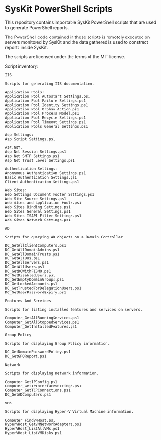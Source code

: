 # SysKit PowerShell Scripts

This repository contains importable SysKit PowerShell scripts that are used to generate PowerShell reports.

The PowerShell code contained in these scripts is remotely executed on servers monitored by SysKit and the data gathered is used to construct reports inside SysKit.

The scripts are licensed under the terms of the MIT license.

Script inventory:

```
IIS

Scripts for generating IIS documentation.

Application Pools:
Application Pool Autostart Settings.ps1
Application Pool Failure Settings.ps1
Application Pool Identity Settings.ps1
Application Pool Orphan Action.ps1
Application Pool Process Model.ps1
Application Pool Recycle Settings.ps1
Application Pool Timeout Settings.ps1
Application Pools General Settings.ps1

Asp Settings:
Asp Script Settings.ps1

ASP.NET:
Asp Net Session Settings.ps1
Asp Net SMTP Settings.ps1
Asp Net Trust Level Settings.ps1

Authentication Settings:
Anonymous Authentication Settings.ps1
Basic Authentication Settings.ps1
Client Authentication Settings.ps1

Web Sites:
Web Settings Document Footer Settings.ps1
Web Site Source Settings.ps1
Web Sites and Application Pools.ps1
Web Sites Binding Settings.ps1
Web Sites General Settings.ps1
Web Sites ISAPI Filter Settings.ps1
Web Sites Network Settings.ps1
```

```
AD

Scripts for querying AD objects on a Domain Controller.

DC_GetAllClientComputers.ps1
DC_GetAllDomainAdmins.ps1
DC_GetAllDomainTrusts.ps1
DC_GetAllOUs.ps1
DC_GetAllServers.ps1
DC_GetAllUsers.ps1
DC_GetDCWithFISMO.ps1
DC_GetDisabledUsers.ps1
DC_GetEmptyDomainGroups.ps1
DC_GetLockedAccounts.ps1
DC_GetTrustedForDelegationUsers.ps1
DC_GetUserPasswordExpiry.ps1
```

```
Features And Services

Scripts for listing installed features and services on servers.

Computer_GetAllRunningServices.ps1
Computer_GetAllStoppedServices.ps1
Computer_GetInstalledFeatures.ps1
```

```
Group Policy

Scripts for displaying Group Policy information.

DC_GetDomainPasswordPolicy.ps1
DC_GetGPOReport.ps1
```

```
Network

Scripts for displaying network information.

Computer_GetIPConfig.ps1
Computer_GetIPInterfaceSettings.ps1
Computer_GetTCPConnections.ps1
DC_GetADComputers.ps1
```

```
VMs

Scripts for displaying Hyper-V Virtual Machine information.

Computer_FindVMHost.ps1
HyperVHost_GetVMNetworkAdapters.ps1
HyperVHost_ListAllVMs.ps1
HyperVHost_ListVMDisks.ps1
```
